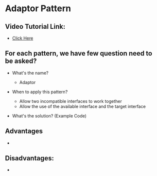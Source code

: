 # Adaptor Pattern

## Video Tutorial Link: 

- [Click Here](hhttps://www.youtube.com/watch?v=qG286LQM6BU&list=PLF206E906175C7E07&index=13)

## For each pattern, we have few question need to be asked?
- What's the name?
    - Adaptor
- When to apply this pattern?
    - Allow two incompatible interfaces to work together
    - Allow the use of the available interface and the target interface 

- What's the solution? (Example Code)


## Advantages

- 

## Disadvantages:

- 

